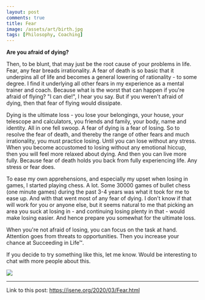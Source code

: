```yaml
---
layout: post
comments: true
title: Fear
image: /assets/art/birth.jpg
tags: [Philosophy, Coaching]
---
```

**Are you afraid of dying?**

Then, to be blunt, that may just be the root cause of your problems in life. Fear, any fear breads irrationality. A fear of death is so basic that it underpins all of life and becomes a general lowering of rationality - to some degree. I find it underlying all other fears in my experience as a mental trainer and coach. Because what is the worst that can happen if you're afraid of flying? "I can die!", I hear you say. But if you weren't afraid of dying, then that fear of flying would dissipate.

Dying is the ultimate loss - you lose your belongings, your house, your telescope and calculators, you friends and family, your body, name and identity. All in one fell swoop. A fear of dying is a fear of losing. So to resolve the fear of death, and thereby the range of other fears and much irrationality, you must practice losing. Until you can lose without any stress. When you become accustomed to losing without any emotional hiccup, then you will feel more relaxed about dying. And then you can live more fully. Because fear of death holds you back from fully experiencing life. Any stress or fear does.

To ease my own apprehensions, and especially my upset when losing in games, I started playing chess. A lot. Some 30000 games of bullet chess (one minute games) during the past 3-4 years was what it took for me to ease up. And with that went most of any fear of dying. I don't know if that will work for you or anyone else, but it seems natural to me that picking an area you suck at losing in - and continuing losing plenty in that - would make losing easier. And hence prepare you somewhat for the ultimate loss.

When you're not afraid of losing, you can focus on the task at hand. Attention goes from threats to opportunities. Then you increase your chance at Succeeding in Life™.

If you decide to try something like this, let me know. Would be interesting to chat with more people about this.

![](https://isene.org/assets/art/Call.jpg)

---
Link to this post: <https://isene.org/2020/03/Fear.html>
